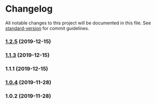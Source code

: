 # Changelog

All notable changes to this project will be documented in this file. See [standard-version](https://github.com/conventional-changelog/standard-version) for commit guidelines.

### [1.2.5](https://github.com/harryy2510/window-popup/compare/v1.1.3...v1.2.5) (2019-12-15)



### [1.1.3](https://github.com/harryy2510/window-popup/compare/v1.1.1...v1.1.3) (2019-12-15)



### 1.1.1 (2019-12-15)



### [1.0.4](https://github.com/harryy2510/window-popup/compare/v1.0.2...v1.0.4) (2019-11-28)



### 1.0.2 (2019-11-28)
